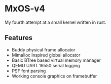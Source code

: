 # MxOS-v4

My fourth attempt at a small kernel written in rust.

## Features

- Buddy physical frame allocator
- Mimalloc inspired global allocator
- Basic BTree based virtual memory manager
- QEMU UART 16550 serial logging
- PSF font parsing
- Working console graphics on framebuffer
